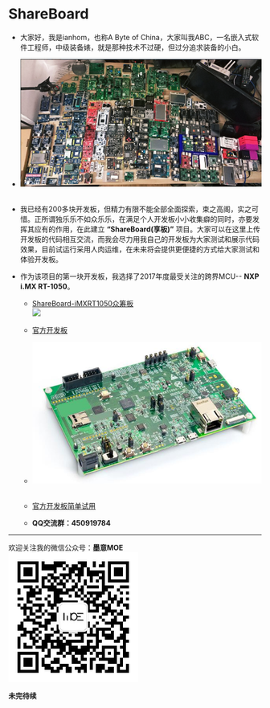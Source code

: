 # ShareBoard
- 大家好，我是ianhom，也称A Byte of China，大家叫我ABC，一名嵌入式软件工程师，中级装备婊，就是那种技术不过硬，但过分追求装备的小白。
- ![](./pic/ShareBoard_All.png)     
- 我已经有200多块开发板，但精力有限不能全部全面探索，束之高阁，实之可惜。正所谓独乐乐不如众乐乐，在满足个人开发板小小收集癖的同时，亦要发挥其应有的作用，在此建立 **“ShareBoard(享板)”** 项目。大家可以在这里上传开发板的代码相互交流，而我会尽力用我自己的开发板为大家测试和展示代码效果，目前试运行采用人肉运维，在未来将会提供更便捷的方式给大家测试和体验开发板。

- 作为该项目的第一块开发板，我选择了2017年度最受关注的跨界MCU-- **NXP i.MX RT-1050**。      

    * [ShareBoard-iMXRT1050众筹板](https://github.com/Share-Board/ShareBoard-iMXRT1050)     
    ![](https://github.com/Share-Board/ShareBoard-iMXRT1050/blob/master/Pic/PCB_Front_size400.png?raw=true)    
    
    * [官方开发板](https://www.nxp.com/products/processors-and-microcontrollers/applications-processors/i.mx-applications-processors/i.mx-rt-series/i.mx-rt1050-evaluation-kit:MIMXRT1050-EVK)     
    - ![](https://github.com/ianhom/Note-of-all/blob/master/Pic/Misc/MIMXRT1050-EVK-DEVICE.jpg?raw=true)  
    
    * [官方开发板简单试用](http://mp.weixin.qq.com/s/h5Pynula3K1G9qBOScv5jA)    
    
    * **QQ交流群：450919784**     
     


------

欢迎关注我的微信公众号：**墨意MOE**    
![](https://github.com/ianhom/Note-of-all/blob/master/Pic/Misc/qrcode_for_gh_a64f54357afb_258.jpg?raw=true)        




**未完待续**
